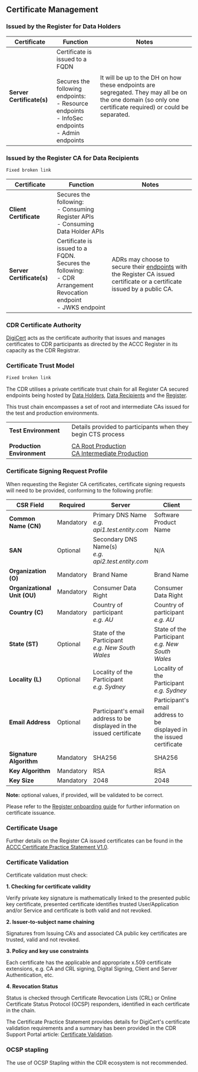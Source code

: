 
## Certificate Management

### Issued by the Register for Data Holders
Certificate | Function | Notes
-----------|------------------------------------------|------------------------------
|**Server Certificate(s)**|	Certificate is issued to a FQDN</br></br>Secures the following endpoints:</br>- Resource endpoints</br>- InfoSec endpoints</br>- Admin endpoints | It will be up to the DH on how these endpoints are segregated. They may all be on the one domain (so only one certificate required) or could be separated.

### Issued by the Register CA for Data Recipients

```diff
Fixed broken link
```

Certificate | Function | Notes
-----------|------------------------------------------|------------------------------
|**Client Certificate**| Secures the following:</br>- Consuming Register APIs</br>- Consuming Data Holder APIs
|**Server Certificate(s)**|	Certificate is issued to a FQDN.<br/>Secures the following:</br>- CDR Arrangement Revocation endpoint </br>- JWKS endpoint | ADRs may choose to secure their [endpoints](#security-endpoints) with the Register CA issued certificate or a certificate issued by a public CA.

### CDR Certificate Authority
[DigiCert](https://www.digicert.com) acts as the certificate authority that issues and manages certificates to CDR participants as directed by the ACCC Register in its capacity as the CDR Registrar.


### Certificate Trust Model

```diff
Fixed broken link
```

The CDR utilises a private certificate trust chain for all Register CA secured endpoints being hosted by [Data Holders](#participant-endpoints), [Data Recipients](#participant-endpoints) and the [Register](#register-apis).

This trust chain encompasses a set of root and intermediate CAs issued for the test and production environments.

|||
|---|---|
|**Test Environment**| Details provided to participants when they begin CTS process |
||
|**Production Environment**|[CA Root Production](includes/register/certificates/production/ca_root_prod.cer)</br>[CA Intermediate Production](includes/register/certificates/production/ca_intermediate_prod.cer)|



### Certificate Signing Request Profile
When requesting the Register CA certificates, certificate signing requests will need to be provided, conforming to the following profile:

CSR Field | Required | Server | Client
-----------|----------|----------|----------
|**Common Name (CN)**| Mandatory | Primary DNS Name</br>*e.g. api1.test.entity.com* | Software Product Name
|**SAN**| Optional | Secondary DNS Name(s) </br>*e.g. api2.test.entity.com* | N/A
|**Organization (O)**| Mandatory| Brand Name | Brand Name
|**Organizational Unit (OU)**| Mandatory| Consumer Data Right | Consumer Data Right
|**Country (C)**| Mandatory | Country of participant</br>*e.g. AU* | Country of participant</br>*e.g. AU*
|**State (ST)**| Optional | State of the Participant</br>*e.g. New South Wales* | State of the Participant</br>*e.g. New South Wales*
|**Locality (L)**| Optional | Locality of the Participant</br>*e.g. Sydney* | Locality of the Participant</br>*e.g. Sydney*
|**Email Address**| Optional | Participant's email address to be</br> displayed in the issued certificate | Participant's email address to be</br> displayed in the issued certificate
|**Signature Algorithm**| Mandatory | SHA256 | SHA256
|**Key Algorithm**| Mandatory | RSA | RSA
|**Key Size**| Mandatory | 2048 | 2048

**Note:** optional values, if provided, will be validated to be correct.

Please refer to the [Register onboarding guide](https://www.accc.gov.au/focus-areas/consumer-data-right-cdr-0/on-boarding-guide) for further information on certificate issuance.

### Certificate Usage
Further details on the Register CA issued certificates can be found in the [ACCC Certificate Practice Statement V1.0](https://www.cdr.gov.au/sites/default/files/2020-12/CDR%20-%20ACCC%20Certification%20practice%20statement.pdf).

### Certificate Validation
Certificate validation must check:

**1. Checking for certificate validity**

Verify private key signature is mathematically linked to the presented public key certificate, presented certificate identifies trusted User/Application and/or Service and certificate is both valid and not revoked.

**2. Issuer‐to‐subject name chaining**

Signatures from Issuing CA’s and associated CA public key certificates are trusted, valid and not revoked.

**3. Policy and key use constraints**

Each certificate has the applicable and appropriate x.509 certificate extensions, e.g. CA and CRL signing, Digital Signing, Client and Server Authentication, etc.

**4. Revocation Status**

Status is checked through Certificate Revocation Lists (CRL) or Online Certificate Status Protocol (OCSP) responders, identified in each certificate in the chain.

The Certificate Practice Statement provides details for DigiCert's certificate validation requirements and a summary has been provided in the CDR Support Portal article: [Certificate Validation](https://cdr-support.zendesk.com/hc/en-us/articles/900005826963-Certificate-Validation).

### OCSP stapling
The use of OCSP Stapling within the CDR ecosystem is not recommended.

